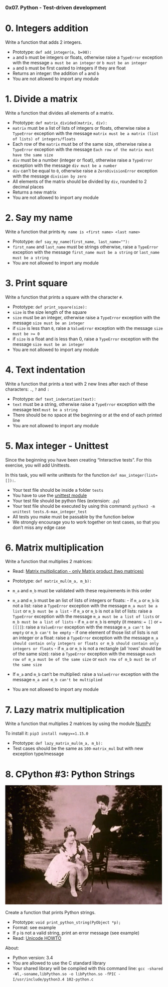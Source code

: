 ### 0x07. Python - Test-driven development



#  0. Integers addition

Write a function that adds 2 integers.

*  Prototype: `def add_integer(a, b=98):`
*  `a` and `b` must be integers or floats, otherwise raise a `TypeError` exception with the message `a must be an integer` or `b must be an integer`
*  `a` and `b` must be first casted to integers if they are float
*  Returns an integer: the addition of `a` and `b`
*  You are not allowed to import any module



#  1. Divide a matrix

Write a function that divides all elements of a matrix.

*  Prototype: `def matrix_divided(matrix, div):`
*  `matrix` must be a list of lists of integers or floats, otherwise raise a `TypeError` exception with the message `matrix must be a matrix (list of lists) of integers/floats`
*  Each row of the `matrix` must be of the same size, otherwise raise a `TypeError` exception with the message `Each row of the matrix must have the same size`
*  `div` must be a number (integer or float), otherwise raise a `TypeError` exception with the message `div must be a number`
*  `div` can’t be equal to `0`, otherwise raise a `ZeroDivisionError` exception with the message `division by zero`
*  All elements of the matrix should be divided by `div`, rounded to 2 decimal places
*  Returns a new matrix
*  You are not allowed to import any module



#  2. Say my name

Write a function that prints `My name is <first name> <last name>`

*  Prototype: `def say_my_name(first_name, last_name=""):`
*  `first_name` and `last_name` must be strings otherwise, raise a `TypeError` exception with the message `first_name must be a string` or `last_name must be a string`
*  You are not allowed to import any module



#  3. Print square

Write a function that prints a square with the character `#`.

*  Prototype: `def print_square(size):`
*  `size` is the size length of the square
*  `size` must be an integer, otherwise raise a `TypeError` exception with the message `size must be an integer`
*  if `size` is less than `0`, raise a `ValueError` exception with the message `size must be >= 0`
*  if `size` is a float and is less than 0, raise a `TypeError` exception with the message `size must be an integer`
*  You are not allowed to import any module



#  4. Text indentation

Write a function that prints a text with 2 new lines after each of these characters: `.`, `?` and `:`

*  Prototype: `def text_indentation(text):`
*  `text` must be a string, otherwise raise a `TypeError` exception with the message text `must be a string`
*  There should be no space at the beginning or at the end of each printed line
*  You are not allowed to import any module



#  5. Max integer - Unittest

Since the beginning you have been creating “Interactive tests”. For this exercise, you will add Unittests.

In this task, you will write unittests for the function `def max_integer(list=[]):`.

*  Your test file should be inside a folder `tests`
*  You have to use the [unittest module](https://alx-intranet.hbtn.io/rltoken/hX5a13o-1mXGTQASWBitFQ)
*  Your test file should be python files (extension: `.py`)
*  Your test file should be executed by using this command: `python3 -m unittest tests.6-max_integer_test`
*  All tests you make must be passable by the function below
*  We strongly encourage you to work together on test cases, so that you don’t miss any edge case



#  6. Matrix multiplication

Write a function that multiplies 2 matrices:

*  Read: [Matrix multiplication - only Matrix product (two matrices)](https://alx-intranet.hbtn.io/rltoken/Qw_rYR3lYYL5DHDH-iCWCA)

*  Prototype: `def matrix_mul(m_a, m_b):`

*  `m_a` and `m_b` must be validated with these requirements in this order

*  `m_a` and `m_b` must be an list of lists of integers or floats:
        -  if `m_a` or `m_b` is not a list: raise a `TypeError` exception with the message `m_a must be a list` or `m_b must be a list`
        -  if `m_a` or `m_b` is not a list of lists: raise a `TypeError` exception with the message `m_a must be a list of lists` or `m_b must be a list of lists`
        -  if `m_a` or `m_b` is empty (it means: `= []` or `= [[]]`): raise a `ValueError` exception with the message `m_a can't be empty` or `m_b can't be empty`
        -  if one element of those list of lists is not an integer or a float: raise a `TypeError` exception with the message `m_a should contain only integers or floats or m_b should contain only integers or floats`
        -  if `m_a` or `m_b` is not a rectangle (all ‘rows’ should be of the same size): raise a `TypeError` exception with the message `each row of m_a must be of the same size` or `each row of m_b must be of the same size`
*  If `m_a` and `m_b` can’t be multiplied: raise a `ValueError` exception with the message `m_a and m_b can't be multiplied`
*  You are not allowed to import any module



#  7. Lazy matrix multiplication

Write a function that multiplies 2 matrices by using the module [NumPy](https://alx-intranet.hbtn.io/rltoken/sXnBuOVSyhKEGt-biOyOWg)

To install it: `pip3 install numpy==1.15.0`

*  Prototype: `def lazy_matrix_mul(m_a, m_b):`
*  Test cases should be the same as `100-matrix_mul` but with new exception type/message



#  8. CPython #3: Python Strings

![test](https://github.com/Okinbird/Okinbird/blob/master/gif_test_driven.gif)

Create a function that prints Python strings.

*  Prototype: `void print_python_string(PyObject *p);`
*  Format: see example
*  If `p` is not a valid string, print an error message (see example)
*  Read: [Unicode HOWTO](https://alx-intranet.hbtn.io/rltoken/UkkHHaILiYf9d_a3nc4Bxw)

About:

*  Python version: 3.4
*  You are allowed to use the C standard library
*  Your shared library will be compiled with this command line: `gcc -shared -Wl,-soname,libPython.so -o libPython.so -fPIC -I/usr/include/python3.4 102-python.c`
	    